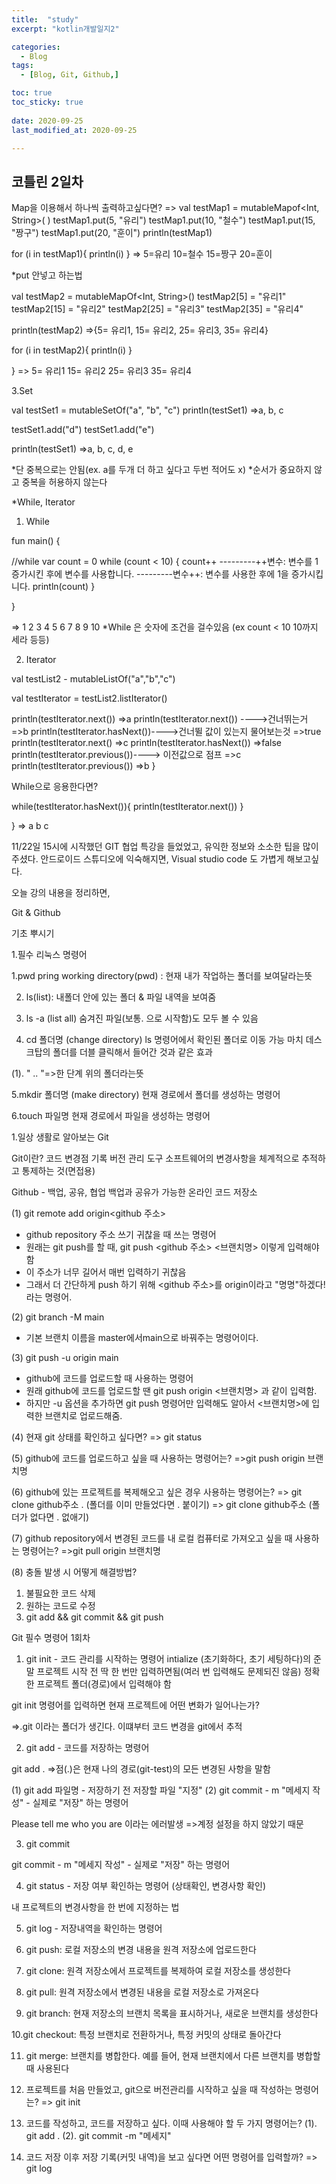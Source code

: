 ```yaml
---
title:  "study" 
excerpt: "kotlin개발일지2"

categories:
  - Blog
tags:
  - [Blog, Git, Github,]

toc: true
toc_sticky: true
 
date: 2020-09-25
last_modified_at: 2020-09-25

---
```




## 코틀린 2일차

Map을 이용해서 하나씩 출력하고싶다면?
=>
val testMap1 = mutableMapof<Int, String>( )
testMap1.put(5, "유리")
testMap1.put(10, "철수")
testMap1.put(15, "짱구")
testMap1.put(20, "훈이")
println(testMap1)

for (i in testMap1){
println(i)
}
=>
5=유리
10=철수
15=짱구
20=훈이

*put 안넣고 하는법

val testMap2 = mutableMapOf<Int, String>()
testMap2[5] = "유리1"
testMap2[15] = "유리2"
testMap2[25] = "유리3"
testMap2[35] = "유리4"

println(testMap2)
=>{5= 유리1, 15= 유리2, 25= 유리3, 35= 유리4}

for (i in testMap2){
println(i)
}

}
=>
5= 유리1
15= 유리2
25= 유리3
35= 유리4


3.Set


val testSet1 = mutableSetOf("a", "b", "c")
println(testSet1)
=>a, b, c

testSet1.add("d")
testSet1.add("e")

println(testSet1)
=>a, b, c, d, e

*단 중복으로는 안됨(ex. a를 두개 더 하고 싶다고 두번 적어도 x)
*순서가 중요하지 않고 중복을 허용하지 않는다

*While, Iterator

1. While

fun main() {

//while
var count = 0
while (count < 10) {
count++   ---------++변수: 변수를 1 증가시킨 후에 변수를 사용합니다.
              ---------변수++: 변수를 사용한 후에 1을 증가시킵니다.
println(count)
}

}

=>
1
2
3
4
5
6
7
8
9
10
*While 은 숫자에 조건을 걸수있음 (ex count < 10 10까지 세라 등등)

2. Iterator

val testList2 - mutableListOf("a","b","c")

val testIterator = testList2.listIterator()

println(testIterator.next())
=>a
println(testIterator.next()) ---->건너뛰는거
=>b
println(testIterator.hasNext())---->건너뛸 값이 있는지 물어보는것
=>true
println(testIterator.next()
=>c
println(testIterator.hasNext())
=>false
println(testIterator.previous())----> 이전값으로 점프
=>c
println(testIterator.previous())
=>b
}

While으로 응용한다면?

while(testIterator.hasNext()){
println(testIterator.next())
}


}
=>
a
b
c


11/22일 15시에 시작했던 GIT 협업 특강을 들었었고, 유익한 정보와 소소한 팁을 많이 주셨다. 
안드로이드 스튜디오에 익숙해지면, Visual studio code 도 가볍게 해보고싶다.

오늘 강의 내용을 정리하면, 

Git & Github

  기초 뿌시기

1.필수 리눅스 명령어

1.pwd pring working directory(pwd) : 현재 내가 작업하는 폴더를 보여달라는뜻

2. ls(list): 내폴더 안에 있는 폴더 & 파일 내역을 보여줌

3. ls -a (list all)
숨겨진 파일(보통. 으로 시작함)도 모두 볼 수 있음

4. cd 폴더명 (change directory)
ls 명령어에서 확인된 폴더로 이동 가능
마치 데스크탑의 폴더를 더블 클릭해서 들어간 것과 같은 효과

(1).  " .. "=>한 단계 위의 폴더라는뜻

5.mkdir 폴더명 (make directory)
현재 경로에서 폴더를 생성하는 명령어

6.touch 파일명
현재 경로에서 파일을 생성하는 명령어

1.일상 생활로 알아보는 Git

Git이란?
코드 변경점 기록
버전 관리 도구
소프트웨어의 변경사항을 체계적으로 추적하고 통제하는 것(면접용)

Github - 백업, 공유, 협업
백업과 공유가 가능한 온라인 코드 저장소

(1) git remote add origin<github 주소>

- github repository 주소 쓰기 귀찮을 때 쓰는 명령어
- 원래는 git push를 할 때, git push <github 주소> <브랜치명> 이렇게 입력해야 함
- 이 주소가 너무 길어서 매번 입력하기 귀찮음
- 그래서 더 간단하게 push 하기 위해 <github 주소>를 origin이라고 "명명"하겠다! 라는 명령어.

(2) git branch -M main
- 기본 브랜치 이름을 master에서main으로 바꿔주는 명령어이다.

(3) git push -u origin main
- github에 코드를 업로드할 때 사용하는 명령어
- 원래 github에 코드를 업로드할 땐 git push origin <브랜치명> 과 같이 입력함.
- 하지만 -u 옵션을 추가하면 git push 명령어만 입력해도 알아서 <브랜치명>에 입력한 브랜치로 업로드해줌.

(4) 현재 git 상태를 확인하고 싶다면?
=> git status

(5) github에 코드를 업로드하고 싶을 때 사용하는 명령어는?
=>git push origin 브랜치명

(6) github에 있는 프로젝트를 복제해오고 싶은 경우 사용하는 명령어는?
=> git clone github주소 . (폴더를 이미 만들었다면 . 붙이기)
=> git clone github주소 (폴더가 없다면 . 없애기)

(7)  github repository에서 변경된 코드를 내 로컬 컴퓨터로 가져오고 싶을 때 
사용하는 명령어는?
=>git pull origin 브랜치명

(8) 충돌 발생 시 어떻게 해결방법?
1. 불필요한 코드 삭제
2. 원하는 코드로 수정
3. git add && git commit && git push


Git 필수 명령어
1회차

1. git init - 코드 관리를 시작하는 명령어
intialize (초기화하다, 초기 세팅하다)의 준말
프로젝트 시작 전 딱 한 번만 입력하면됨(여러 번 입력해도 문제되진 않음)
정확한 프로젝트 폴더(경로)에서 입력해야 함

git init 명령어를 입력하면 현재 프로젝트에 어떤 변화가 일어나는가?

=>.git 이라는 폴더가 생긴다. 이떄부터 코드 변경을 git에서 추적

2. git add - 코드를 저장하는 명령어

git add .   =>점(.)은 현재 나의 경로(git-test)의 모든 변경된 사항을 말함

(1) git add 파일명 - 저장하기 전 저장할 파일 "지정"
(2) git commit - m "메세지 작성" - 실제로 "저장" 하는 명령어
 
Please tell me who you are 이라는 에러발생
=>계정 설정을 하지 않았기 때문

3. git commit

git commit - m "메세지 작성" - 실제로 "저장" 하는 명령어

4. git status - 저장 여부 확인하는 명령어 (상태확인, 변경사항 확인)

내 프로젝트의 변경사항을 한 번에 지정하는 법

5. git log - 저장내역을 확인하는 명령어

6. git push: 로컬 저장소의 변경 내용을 원격 저장소에 업로드한다

7. git clone: 원격 저장소에서 프로젝트를 복제하여 로컬 저장소를 생성한다

8. git pull: 원격 저장소에서 변경된 내용을 로컬 저장소로 가져온다

9. git branch: 현재 저장소의 브랜치 목록을 표시하거나, 새로운 브랜치를 생성한다

10.git checkout: 특정 브랜치로 전환하거나, 특정 커밋의 상태로 돌아간다

11. git merge: 브랜치를 병합한다. 예를 들어, 현재 브랜치에서 다른 브랜치를 병합할 때 사용된다
  

1. 프로젝트를 처음 만들었고, git으로 버전관리를 시작하고 싶을 때 작성하는 명령어는?
=> git init

2. 코드를 작성하고, 코드를 저장하고 싶다. 이때 사용해야 할 두 가지 명령어는?
(1). git add .
(2). git commit -m "메세지"

3. 코드 저장 이후 저장 기록(커밋 내역)을 보고 싶다면 어떤 명령어를 입력할까?
=> git log



